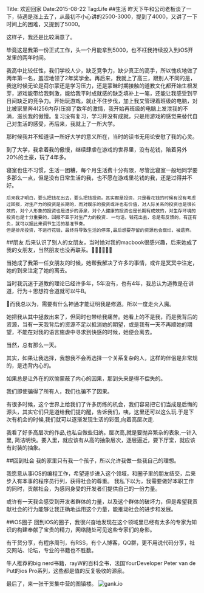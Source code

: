 Title: 欢迎回家
Date:2015-08-22
Tag:Life
##生活
昨天下午和公司老板谈了一下，待遇是涨上去了，从最初不小心讲的2500-3000，提到了4000，又讲了一下时间上的困难，又提到了5000。

这样子，我还是比较满意了。

毕竟这是我第一份正式工作，头一个月能拿到5000，也不枉我持续投入到iOS开发里的两年时间。

我高中比较任性，我们学校人少，缺乏竞争力，缺少真正的高手，所以愧疚地做了两年第一名，羞涩地领了2年奖学金。再后来，我就上了高三，跟别人不同的是，我这时候无论是荷尔蒙还是学习压力，还是蒙昧时期接触的道教文化都开始生根发芽，游戏能带给我刺激，能给我平时成就感的缺乏填补上一笔，还能让我感受到平日间缺乏的竞争力。开始玩游戏，就止不住步伐，加上我又管理着班级的电脑，对比被家里奔4(256内存)压抑了数年的激情，我开始再班级的电脑上发泄我的不满，滋长我的傲慢。复习没有复习，学习并没有成就，只是用游戏的感觉来替代自己对生活的感受，再后来，我就上了一所大学。

那时候我并不知道读一所好大学的意义所在，当时的读书无用论安慰了我的心灵。

到了大学，我拿着我的傲慢，继续肆虐在游戏的世界里，没有花钱，陪着另外20%的土豪，玩了4年多。

寝室也住不习惯，生活一团糟，每个月生活费十分有限，尽管比寝室一般地同学要多那么一点，但是没有日常生活的我，也不愿在游戏里花钱的我，还是过得并不好。

	后来我才明白，要么把钱花出去，要么把钱投资。其实都是投资，只是看花钱的时候有没有考虑过回报，对生产力的投资是长期的，而对娱乐的投资或许也有价值，对人际关系的投资也是很长效的，对个人形象的投资也是进步的源泉，对个人健康的投资也是长期有成效的，对生存环境的投资也是十分重要的，回报不亚于对生产力的投资. 一句话，钱花出去，总是有反馈的，有正有负，就可以据此来调节生活的基准节奏。
	但是排斥投资，不进行花钱，最终将导致生活的停滞,最后想要存留的资源也会腐烂，被遗弃。
##朋友
后来认识了别人的女朋友，当时她对我的macbook很感兴趣，后来她成了我的女朋友，当然朋友也没再联系。 

当她成了我第一任女朋友的时候，她帮我解决了许多的事情，或许是冥冥中注定，她的到来注定了她的离去。

当时我沉迷于道教的理论已经许多年，5年没有，也有4年，我总认为道教是在讲道，行为＋思想符合道就可以牛B。

而我总以为，需要有什么神通才能证明我是修道。所以一度走火入魔。

她把我从其中拯救出来了，但同时也带给我痛苦。她看上的不是我，而是我背后的资源，当有一天我背后的资源不足以抵消她的期望，或是我有一天不再顺她的期望，不能在对我的语言施虐中寻求到快感的时候，她便会离去。

当然，总有那么一天。

其实，如果让我选择，我想我不会再选择一个关系复杂的人，这样的伴侣是非常规的，是违背内心的。

如果总是让外在的欢愉蒙蔽了内心的因果，那到头来是得不偿失的。

我们即使骗得了所有人，我们也骗不了因果。


有很多时候，这个世界上给我们了许多历练的机会，我们容易把它们当成是后悔的源头，其实它们只是道给我们提的醒，告诉我们，咦，这里还可以这么玩.于是下次有机会的时候,我们就可以逐渐发现生活的彩蛋,向着高层次走.

我看了好多高层次的作品,也私自做些归纳。层次高,就是要抛弃繁杂的表象,一针入里,
简洁明快。要入里，就应该有从高的抽象层次，逐层逼近，要下厅堂，就应该有封装的抽象。

##回到社会
我的家里只有我一个孩子，所以允许我做一些我自己的理想。

我愿意从事iOS的编程工作，希望逐步进入这个领域，和圈子里的朋友结交，后来步入有本事的程序员行列，获得社会的尊重。
我私下以为，我需要做好本职工作的同时，贡献社会，为感同身受的开发者们提供自己的一份力量。

或许有一天我会感受到开发者群体的力量，以及这个群体的破坏力，但是希望我贡献社会的行为能够让我正确地运用这个力量，能推动社会的进步和发展。

##iOS圈子
回到iOS的圈子，我很兴奋地发现在这个领域里已经有太多的专家为知识的构建奉献了宝贵的精力，网络随处可见这些专家们的身影。

有干货分享，有程序周刊，有RSS，有个人博客，QQ群，更不用说代码分享，社交网站、论坛，专业的书籍也不胜数。

牛人推荐的big nerd书籍，rayW的百科全书，法国YourDeveloper Peter van de Put的ios Pro系列，这些都是值的反复吸收的源泉。

最后了，来一张干货集中营的图镇楼。
![gank.io](http://ww3.sinaimg.cn/large/7a8aed7bgw1ev7o8srkp5j20gz0pfads.jpg)